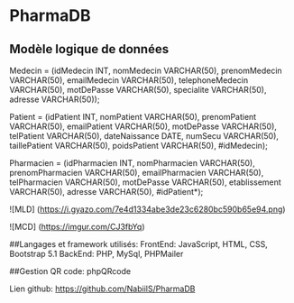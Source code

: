 # PharmaDB

## Modèle logique de données

Medecin = (idMedecin INT, nomMedecin VARCHAR(50), prenomMedecin VARCHAR(50), 
emailMedecin VARCHAR(50), telephoneMedecin VARCHAR(50), motDePasse VARCHAR(50), 
specialite VARCHAR(50), adresse VARCHAR(50));

Patient = (idPatient INT, nomPatient VARCHAR(50), prenomPatient VARCHAR(50), 
emailPatient VARCHAR(50), motDePasse VARCHAR(50), telPatient VARCHAR(50), 
dateNaissance DATE, numSecu VARCHAR(50), taillePatient VARCHAR(50), 
poidsPatient VARCHAR(50), #idMedecin);

Pharmacien = (idPharmacien INT, nomPharmacien VARCHAR(50), prenomPharmacien VARCHAR(50),
 emailPharmacien VARCHAR(50), telPharmacien VARCHAR(50), motDePasse VARCHAR(50), 
etablissement VARCHAR(50), adresse VARCHAR(50), #idPatient*);

![MLD] (https://i.gyazo.com/7e4d1334abe3de23c6280bc590b65e94.png)

![MCD] (https://imgur.com/CJ3fbYq)

##Langages et framework utilisés:
FrontEnd: JavaScript, HTML, CSS, Bootstrap 5.1
BackEnd: PHP, MySql, PHPMailer

##Gestion QR code:
phpQRcode

Lien github: https://github.com/NabiilS/PharmaDB